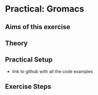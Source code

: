 # Practical: Gromacs



## Aims of this exercise


## Theory




## Practical Setup

- link to github with all the code examples





## Exercise Steps